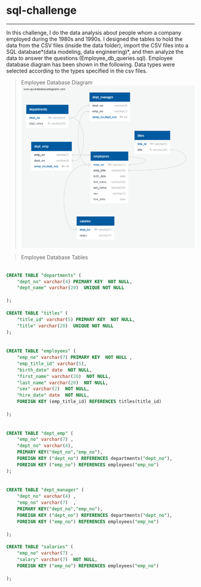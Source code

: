 # sql-challenge
---

In this challenge, I do the data analysis about people whom a company employed during the 1980s and 1990s. I designed the tables to hold the data from the CSV files (inside the data folder), import the CSV files into a SQL database*(data modeling, data engineering)*, and then analyze the data to answer the questions (Employee_db_queries.sql). Employee database diagram has been shown in the following. Data types were selected according to the types specified in the csv files.

> Employee Database Diagram
![Employee Database Diagram](/EmployeeSQL/Employee_schema.png)

> Employee Database Tables
``` sql

CREATE TABLE "departments" (
    "dept_no" varchar(4) PRIMARY KEY  NOT NULL,
    "dept_name" varchar(20)  UNIQUE NOT NULL
    
);

CREATE TABLE "titles" (
    "title_id" varchar(5) PRIMARY KEY  NOT NULL,
    "title" varchar(20)  UNIQUE NOT NULL
);


CREATE TABLE "employees" (
    "emp_no" varchar(7) PRIMARY KEY  NOT NULL ,
    "emp_title_id" varchar(5),
    "birth_date" date  NOT NULL,
    "first_name" varchar(20)  NOT NULL, 
    "last_name" varchar(20)  NOT NULL,
    "sex" varchar(2)  NOT NULL,
    "hire_date" date  NOT NULL,
	FOREIGN KEY (emp_title_id) REFERENCES titles(title_id)
    
);


CREATE TABLE "dept_emp" (
    "emp_no" varchar(7) ,
	"dept_no" varchar(4),
    PRIMARY KEY("dept_no","emp_no"),
	FOREIGN KEY ("dept_no") REFERENCES departments("dept_no"),
	FOREIGN KEY ("emp_no") REFERENCES employees("emp_no")
);


CREATE TABLE "dept_manager" (
    "dept_no" varchar(4) ,
    "emp_no" varchar(7)  ,
	PRIMARY KEY("dept_no","emp_no"),
	FOREIGN KEY ("dept_no") REFERENCES departments("dept_no"),
	FOREIGN KEY ("emp_no") REFERENCES employees("emp_no")
    
);

CREATE TABLE "salaries" (
    "emp_no" varchar(7) ,
    "salary" varchar(7)  NOT NULL,
	FOREIGN KEY ("emp_no") REFERENCES employees("emp_no")
    
);


```
